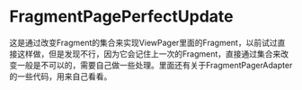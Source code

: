 # FragmentPagePerfectUpdate
这是通过改变Fragment的集合来实现ViewPager里面的Fragment，以前试过直接这样做，但是发现不行，因为它会记住上一次的Fragment，直接通过集合来改变一般是不可以的，需要自己做一些处理。里面还有关于FragmentPagerAdapter的一些代码，用来自己看看。
